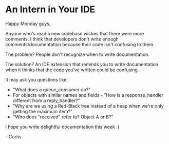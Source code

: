 # An Intern in Your IDE

Happy Monday guys,

Anyone who's read a new codebase wishes that there were more comments. I think that developers don't write enough comments/documentation because their code isn't confusing to them.

The problem? People don't recognize when to write documentation.

The solution? An IDE extension that reminds you to write documentation when it thinks that the code you've written could be confusing.

It may ask you questions like:

- "What does a queue_consumer do?"
- For objects with similar names and fields - "How is a response_handler different from a reply_handler?"
- "Why are we using a Red-Black tree instead of a heap when we're only getting the maximum item?"
- "Who does "received" refer to? Object A or B?"

I hope you write delightful documentation this week :)

\- Curtis